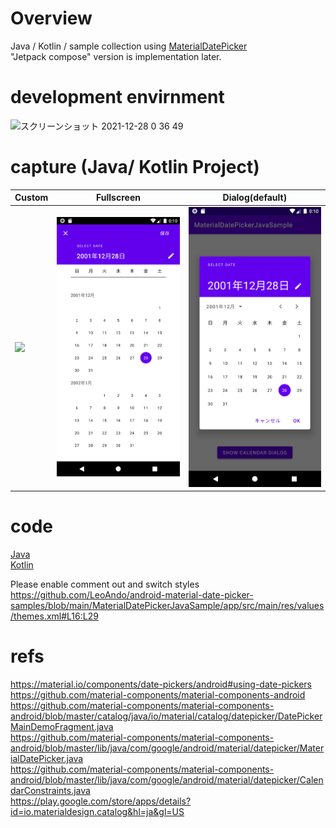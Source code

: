 # Overview

Java / Kotlin / sample collection using [MaterialDatePicker](https://material.io/components/date-pickers/android#using-date-pickers)<br>
"Jetpack compose" version is implementation later.<br>

# development envirnment

<img width="686" alt="スクリーンショット 2021-12-28 0 36 49" src="https://user-images.githubusercontent.com/16476224/147486366-6c2f4c6e-91a2-417e-98d2-c2f4d7fa5a50.png">


# capture (Java/ Kotlin Project)

| Custom | Fullscreen | Dialog(default) |
|:---|:---:|:---:|
|<img src="https://github.com/LeoAndo/android-material-date-picker-samples/blob/main/capture/capture1_custom_dialog.gif" width=320 /> |<img src="https://github.com/LeoAndo/android-material-date-picker-samples/blob/main/capture/capture2_full_screen_dialog.png" width=320 /> | <img src="https://github.com/LeoAndo/android-material-date-picker-samples/blob/main/capture/capture3_dialog.png" width=320 /> |

# code

[Java](https://github.com/LeoAndo/android-material-date-picker-samples/tree/main/MaterialDatePickerJavaSample)<br>
[Kotlin](https://github.com/LeoAndo/android-material-date-picker-samples/tree/main/MaterialDatePickerKotlinSample)<br>

Please enable comment out and switch styles<br>
https://github.com/LeoAndo/android-material-date-picker-samples/blob/main/MaterialDatePickerJavaSample/app/src/main/res/values/themes.xml#L16:L29<br>


# refs
https://material.io/components/date-pickers/android#using-date-pickers<br>
https://github.com/material-components/material-components-android<br>
https://github.com/material-components/material-components-android/blob/master/catalog/java/io/material/catalog/datepicker/DatePickerMainDemoFragment.java<br>
https://github.com/material-components/material-components-android/blob/master/lib/java/com/google/android/material/datepicker/MaterialDatePicker.java<br>
https://github.com/material-components/material-components-android/blob/master/lib/java/com/google/android/material/datepicker/CalendarConstraints.java<br>
https://play.google.com/store/apps/details?id=io.materialdesign.catalog&hl=ja&gl=US<br>
